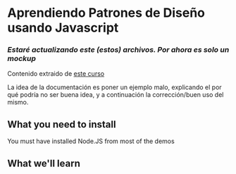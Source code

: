 # Aprendiendo Patrones de Diseño usando Javascript

### *Estaré actualizando este (estos) archivos. Por ahora es solo un mockup*

Contenido extraido de [este curso](https://www.udemy.com/course/design-patterns-javascript/)

La idea de la documentación es poner un ejemplo malo, explicando el por qué podría no ser buena idea, y a continuación la corrección/buen uso del mismo.

## What you need to install

You must have installed Node.JS from most of the demos

## What we'll learn